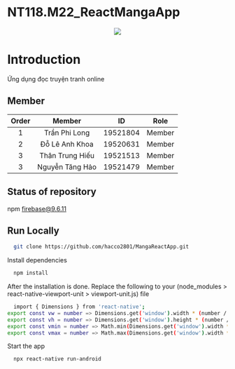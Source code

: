 # NT118.M22_ReactMangaApp

<p align="center">
  <img src="https://user-images.githubusercontent.com/56221762/111880949-da1dd580-89e0-11eb-876c-a68752260d3b.png">
</p>

# Introduction
Ứng dụng đọc truyện tranh online 

## Member

|Order|    Member         |  ID        | Role 
|:---:| :-----------:     | :--:       | :--: 
|1    |   Trần Phi Long   | 19521804 | Member
|2    |   Đỗ Lê Anh Khoa   |  19520631	  | Member
|3    |   Thân Trung Hiếu	  |  19521513	  | Member
|3    |   Nguyễn Tăng Hảo		|  19521479		 | Member

## Status of repository
npm firebase@9.6.11
## Run Locally
```bash
  git clone https://github.com/hacco2801/MangaReactApp.git
```

Install dependencies

```bash
  npm install
```
After the installation is done. Replace the following to your (node_modules > react-native-viewport-unit > viewport-unit.js) file
```bash
  import { Dimensions } from 'react-native';
export const vw = number => Dimensions.get('window').width * (number / 100);
export const vh = number => Dimensions.get('window').height * (number / 100);
export const vmin = number => Math.min(Dimensions.get('window').width * (number / 100), Dimensions.get('window').height * (number / 100));
export const vmax = number => Math.max(Dimensions.get('window').width * (number / 100), Dimensions.get('window').height * (number / 100));
```
Start the app
```bash
  npx react-native run-android
```
